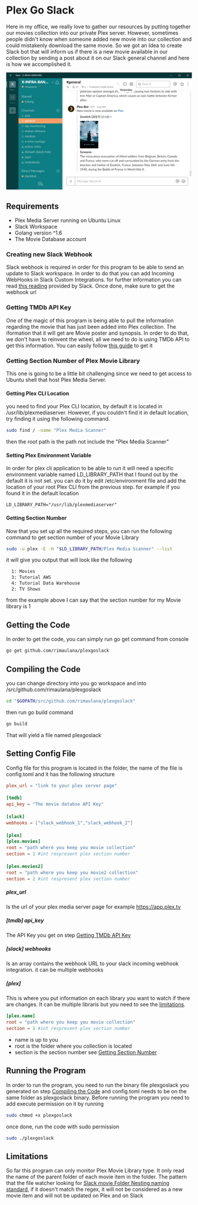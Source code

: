 # Plex Go Slack

Here in my office, we really love to gather our resources by putting together our movies collection into our private Plex server. However, sometimes people didn't know when someone added new movie into our collection and could mistakenly
download the same movie. So we got an Idea to create Slack bot that will inform us if there is a new movie available in our collection by sending a post about it on our Slack general channel and here is how we accomplished it.

![alt text](screenshots/slack-message.png "Slack Message Format")

## Requirements

* Plex Media Server running on Ubuntu Linux
* Slack Workspace
* Golang version ^1.6
* The Movie Database account

### Creating new Slack Webhook

Slack webhook is required in order for this program to be able to send an update to Slack workspace. In order to do that you can add Incoming WebHooks in Slack Custom Integrations. for further information you can read [this reading](https://api.slack.com/incoming-webhooks) provided by Slack. Once done, make sure to get the webhook url

### Getting TMDb API Key

One of the magic of this program is being able to pull the information regarding the movie that has just been added into Plex collection. The iformation that it will get are Movie poster and synopsis. In order to do that, we don't have to reinvent the wheel, all we need to do is using TMDb API to get this information. You can easily follow [this guide](https://developers.themoviedb.org/3/getting-started/introduction) to get it

### Getting Section Number of Plex Movie Library

This one is going to be a little bit challenging since we need to get access to Ubuntu shell that host Plex Media Server.

#### Getting Plex CLI Location

you need to find your Plex CLI location, by default it is located in /usr/lib/plexmediaserver. However, if you couldn't find it in default location, try finding it using the following command.

```bash
sudo find / -name "Plex Media Scanner"
```

then the root path is the path not include the "Plex Media Scanner"

#### Setting Plex Environment Variable

In order for plex cli application to be able to run it will need a specific environment variable named LD_LIBRARY_PATH that I found out by the default it is not set. you can do it by edit /etc/environment file and add the location of your root Plex CLI from the previous step. for example if you found it in the default location

```text
LD_LIBRARY_PATH="/usr/lib/plexmediaserver"
```

#### Getting Section Number

Now that you set up all the required steps, you can run the following command to get section number of your Movie Library

```bash
sudo -u plex -E -H "$LD_LIBRARY_PATH/Plex Media Scanner" --list
```

it will give you output that will look like the following

```text
  1: Movies
  3: Tutorial AWS
  4: Tutorial Data Warehouse
  2: TV Shows
```

from the example above I can say that the section number for my Movie library is 1

## Getting the Code

In order to get the code, you can simply run go get command from console

```bash
go get github.com/rimaulana/plexgoslack
```

## Compiling the Code

you can change directory into you go workspace and into /src/github.com/rimaulana/plexgoslack

```bash
cd "$GOPATH/src/github.com/rimaulana/plexgoslack"
```

then run go build command

```bash
go build
```

That will yield a file named plexgoslack

## Setting Config File

Config file for this program is located in the folder, the name of the file is config.toml and it has the following structure

```toml
plex_url = "link to your plex server page"

[tmdb]
api_key = "The movie databse API Key"

[slack]
webhooks = ["slack_webhook_1","slack_webhook_2"]

[plex]
[plex.movies]
root = "path where you keep you movie collection"
section = 1 #int respresent plex section number

[plex.movies2]
root = "path where you keep you movie2 collection"
section = 2 #int respresent plex section number
```

##### plex_url

Is the url of your plex media server page for example https://app.plex.tv

##### [tmdb] api_key

The API Key you get on step [Getting TMDb API Key](#getting-tmdb-api-key)

##### [slack] webhooks

Is an array contains the webhook URL to your slack incoming webhook integration. it can be multiple webhooks

##### [plex]

This is where you put information on each library you want to watch if there are changes. It can be multiple libraris but you need to see the [limitations](#limitations).

```toml
[plex.name]
root = "path where you keep you movie collection"
section = 1 #int respresent plex section number
```

* name is up to you
* root is the folder where you collection is located
* section is the section number see [Getting Section Number](#getting-section-number)

## Running the Program

In order to run the program, you need to run the binary file plexgoslack you generated on step [Compiling the Code](#compiling-the-code) and config.toml needs to be on the same folder as plexgoslack binary. Before running the program you need to add execute permission on it by running

```bash
sudo chmod +x plexgoslack
```

once done, run the code with sudo permission

```bash
sudo ./plexgoslack
```

## Limitations

So far this program can only monitor Plex Movie Library type. It only read the name of the parent folder of each movie item in the folder. The pattern that the file watcher looking for [Slack movie Folder Nesting naming standard](https://support.plex.tv/hc/en-us/articles/200381023-Naming-Movie-files), if it doesn't match the regex, it will not be considered as a new movie item and will not be updated on Plex and on Slack
